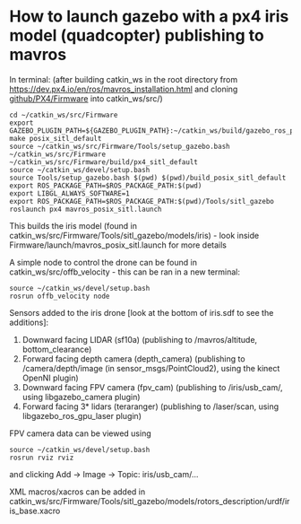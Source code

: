 # How to launch gazebo with a px4 iris model (quadcopter) publishing to mavros


In terminal: (after building catkin_ws in the root directory from <https://dev.px4.io/en/ros/mavros_installation.html> and cloning [github/PX4/Firmware](https://github.com/PX4/Firmware) into catkin_ws/src/)

```
cd ~/catkin_ws/src/Firmware   
export GAZEBO_PLUGIN_PATH=${GAZEBO_PLUGIN_PATH}:~/catkin_ws/build/gazebo_ros_pkgs/gazebo_plugins/         
make posix_sitl_default
source ~/catkin_ws/src/Firmware/Tools/setup_gazebo.bash ~/catkin_ws/src/Firmware ~/catkin_ws/src/Firmware/build/px4_sitl_default
source ~/catkin_ws/devel/setup.bash
source Tools/setup_gazebo.bash $(pwd) $(pwd)/build_posix_sitl_default
export ROS_PACKAGE_PATH=$ROS_PACKAGE_PATH:$(pwd)
export LIBGL_ALWAYS_SOFTWARE=1
export ROS_PACKAGE_PATH=$ROS_PACKAGE_PATH:$(pwd)/Tools/sitl_gazebo
roslaunch px4 mavros_posix_sitl.launch
```

This builds the iris model (found in catkin_ws/src/Firmware/Tools/sitl_gazebo/models/iris) - look inside Firmware/launch/mavros_posix_sitl.launch for more details


A simple node to control the drone can be found in catkin_ws/src/offb_velocity - this can be ran in a new terminal:
```
source ~/catkin_ws/devel/setup.bash
rosrun offb_velocity node
```

Sensors added to the iris drone [look at the bottom of iris.sdf to see the additions]:
1. Downward facing LIDAR (sf10a) (publishing to /mavros/altitude, bottom_clearance)
2. Forward facing depth camera (depth_camera) (publishing to /camera/depth/image (in sensor_msgs/PointCloud2), using the kinect OpenNI plugin)
3. Downward facing FPV camera (fpv_cam) (publishing to /iris/usb_cam/, using libgazebo_camera plugin)
4. Forward facing 3* lidars (teraranger) (publishing to /laser/scan, using libgazebo_ros_gpu_laser plugin)

FPV camera data can be viewed using
```
source ~/catkin_ws/devel/setup.bash
rosrun rviz rviz
```
and clicking Add -> Image -> Topic: iris/usb_cam/...







XML macros/xacros can be added in catkin_ws/src/Firmware/Tools/sitl_gazebo/models/rotors_description/urdf/iris_base.xacro


